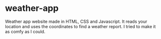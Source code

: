 # weather-app
Weather app website made in HTML, CSS and Javascript. It reads your location and uses the coordinates to find a weather report. I tried to make it as comfy as I could.
